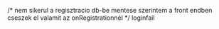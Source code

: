 /*
nem sikerul a regisztracio db-be mentese
szerintem a front endben cseszek el valamit az onRegistrationnél
*/
loginfail
